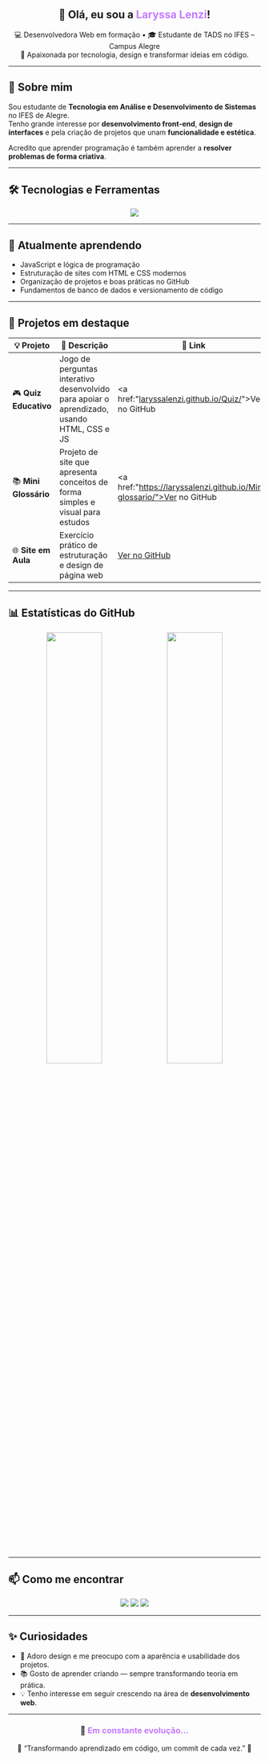 <!-- Título -->
<h2 align="center">👋 Olá, eu sou a <span style="color:#C47AFF;">Laryssa Lenzi</span>!</h2>


<p align="center">
💻 Desenvolvedora Web em formação • 🎓 Estudante de TADS no IFES – Campus Alegre <br>
🌈 Apaixonada por tecnologia, design e transformar ideias em código.
</p>

---

## 🚀 Sobre mim
Sou estudante de **Tecnologia em Análise e Desenvolvimento de Sistemas** no IFES de Alegre.  
Tenho grande interesse por **desenvolvimento front-end**, **design de interfaces** e pela criação de projetos que unam **funcionalidade e estética**.  

Acredito que aprender programação é também aprender a **resolver problemas de forma criativa**.

---

## 🛠️ Tecnologias e Ferramentas
<p align="center">
  <img src="https://skillicons.dev/icons?i=html,css,js,git,github,figma,vscode" />
</p>

---

## 🌱 Atualmente aprendendo
- JavaScript e lógica de programação  
- Estruturação de sites com HTML e CSS modernos  
- Organização de projetos e boas práticas no GitHub  
- Fundamentos de banco de dados e versionamento de código  

---

## 💼 Projetos em destaque

| 💡 Projeto | 📝 Descrição | 🔗 Link |
|-------------|--------------|--------|
| 🎮 **Quiz Educativo** | Jogo de perguntas interativo desenvolvido para apoiar o aprendizado, usando HTML, CSS e JS |<a href:"[laryssalenzi.github.io/Quiz/](https://laryssalenzi.github.io/Quiz/)">Ver no GitHub </a>|
| 📚 **Mini Glossário** | Projeto de site que apresenta conceitos de forma simples e visual para estudos |  <a href:"https://laryssalenzi.github.io/Mini-glossario/">Ver no GitHub </a> |
| 🌐 **Site em Aula** | Exercício prático de estruturação e design de página web | [Ver no GitHub](https://github.com/LaryssaLenzi/site-em-aula) |

---

## 📊 Estatísticas do GitHub

<p align="center">
  <img width="47%" src="https://github-readme-stats.vercel.app/api?username=LaryssaLenzi&show_icons=true&title_color=C47AFF&icon_color=C47AFF&text_color=ffffff&bg_color=0d1117" />
  <img width="47%" src="https://github-readme-stats.vercel.app/api/top-langs/?username=LaryssaLenzi&layout=compact&title_color=C47AFF&text_color=ffffff&bg_color=0d1117" />
</p>

---

## 📫 Como me encontrar
<p align="center">
  <a href="mailto:laryssalenzi@gmail.com"><img src="https://img.shields.io/badge/Email-C47AFF?style=for-the-badge&logo=gmail&logoColor=white"/></a>
  <a href="https://www.linkedin.com/in/laryssa-lenzi"><img src="https://img.shields.io/badge/LinkedIn-C47AFF?style=for-the-badge&logo=linkedin&logoColor=white"/></a>
  <a href="https://github.com/LaryssaLenzi"><img src="https://img.shields.io/badge/GitHub-C47AFF?style=for-the-badge&logo=github&logoColor=white"/></a>
</p>

---

## ✨ Curiosidades
- 🎨 Adoro design e me preocupo com a aparência e usabilidade dos projetos.  
- 📚 Gosto de aprender criando — sempre transformando teoria em prática.  
- 💡 Tenho interesse em seguir crescendo na área de **desenvolvimento web**.  

---

<h3 align="center">
  🚀 <span style="color:#C47AFF;">Em constante evolução...</span>
</h3>

<p align="center">
  🌟 “Transformando aprendizado em código, um commit de cada vez.” 🌟
</p>
